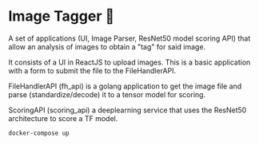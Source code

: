 # Image Tagger 🔮

A set of applications (UI, Image Parser, ResNet50 model scoring API) that allow an analysis of images to obtain a "tag" for said image.

It consists of a UI in ReactJS to upload images.
This is a basic application with a form to submit the file to the FileHandlerAPI.

FileHandlerAPI (fh_api) is a golang application to get the image file and parse (standardize/decode) it to a tensor model for scoring.

ScoringAPI (scoring_api) a deeplearning service that uses the ResNet50 architecture to score a TF model.


```
docker-compose up
```